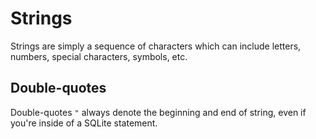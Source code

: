 # Strings
Strings are simply a sequence of characters which can include letters, numbers, special characters, symbols, etc.

## Double-quotes
Double-quotes `"` always denote the beginning and end of string, even if you're inside of a SQLite statement.
